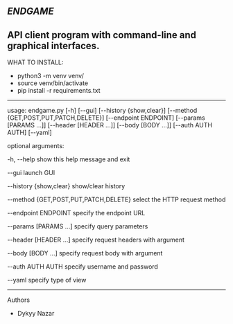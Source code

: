 ***ENDGAME***
---
API client program with command-line and graphical interfaces.
---
WHAT TO INSTALL:
* python3 -m venv venv/
* source venv/bin/activate
* pip install -r requirements.txt
---
usage: endgame.py [-h] [--gui] [--history {show,clear}] [--method {GET,POST,PUT,PATCH,DELETE}] [--endpoint ENDPOINT] [--params [PARAMS ...]] [--header [HEADER ...]] [--body [BODY ...]] [--auth AUTH AUTH] [--yaml]

optional arguments:

-h, --help            show this help message and exit

--gui                 launch GUI

--history {show,clear} show/clear history

--method {GET,POST,PUT,PATCH,DELETE} select the HTTP request method

--endpoint ENDPOINT   specify the endpoint URL

--params [PARAMS ...] specify query parameters 

--header [HEADER ...] specify request headers with argument

--body [BODY ...] specify request body with argument

--auth AUTH AUTH specify username and password

--yaml  specify type of view

---
Authors
* Dykyy Nazar

	
